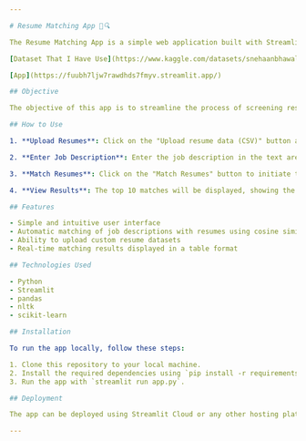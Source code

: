 ```yaml
---

# Resume Matching App 📄🔍

The Resume Matching App is a simple web application built with Streamlit that allows users to match a job description with a collection of resumes to identify the most suitable candidates for a job opening.

[Dataset That I Have Use](https://www.kaggle.com/datasets/snehaanbhawal/resume-dataset)

[App](https://fuubh7ljw7rawdhds7fmyv.streamlit.app/)

## Objective

The objective of this app is to streamline the process of screening resumes by automating the matching process. Traditional methods of resume screening can be time-consuming and subjective. By leveraging natural language processing (NLP) techniques, this app aims to provide a more efficient and objective way to match job descriptions with candidate resumes.

## How to Use

1. **Upload Resumes**: Click on the "Upload resume data (CSV)" button and select a CSV file containing resume data. The CSV file should contain two columns: "ID" and "Resume_str", where "ID" is a unique identifier for each resume and "Resume_str" contains the text of the resumes.

2. **Enter Job Description**: Enter the job description in the text area provided.

3. **Match Resumes**: Click on the "Match Resumes" button to initiate the matching process.

4. **View Results**: The top 10 matches will be displayed, showing the resume ID, resume text, and similarity score.

## Features

- Simple and intuitive user interface
- Automatic matching of job descriptions with resumes using cosine similarity
- Ability to upload custom resume datasets
- Real-time matching results displayed in a table format

## Technologies Used

- Python
- Streamlit
- pandas
- nltk
- scikit-learn

## Installation

To run the app locally, follow these steps:

1. Clone this repository to your local machine.
2. Install the required dependencies using `pip install -r requirements.txt`.
3. Run the app with `streamlit run app.py`.

## Deployment

The app can be deployed using Streamlit Cloud or any other hosting platform that supports Streamlit apps. Simply upload the code and required files to the hosting platform, and the app will be accessible via a web browser.

---
```

